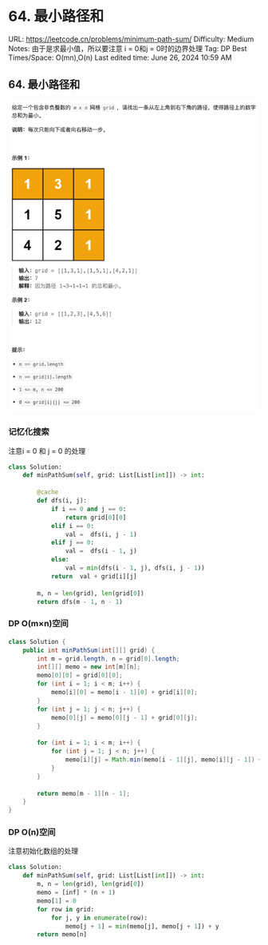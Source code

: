 # 64. 最小路径和

URL: https://leetcode.cn/problems/minimum-path-sum/
Difficulty: Medium
Notes: 由于是求最小值，所以要注意 i = 0和j = 0时的边界处理
Tag: DP
Best Times/Space: O(mn),O(n)
Last edited time: June 26, 2024 10:59 AM

## 64. 最小路径和

![Untitled](image/64%20%E6%9C%80%E5%B0%8F%E8%B7%AF%E5%BE%84%E5%92%8C/Untitled.png)

### 记忆化搜索

注意i = 0 和 j = 0 的处理

```python
class Solution:
    def minPathSum(self, grid: List[List[int]]) -> int:

        @cache
        def dfs(i, j):
            if i == 0 and j == 0:
                return grid[0][0]
            elif i == 0:
                val =  dfs(i, j - 1)
            elif j == 0:
                val =  dfs(i - 1, j) 
            else:
                val = min(dfs(i - 1, j), dfs(i, j - 1))
            return  val + grid[i][j]

        m, n = len(grid), len(grid[0])
        return dfs(m - 1, n - 1)

```

### DP O(m×n)空间

```java
class Solution {
    public int minPathSum(int[][] grid) {
        int m = grid.length, n = grid[0].length;
        int[][] memo = new int[m][n];
        memo[0][0] = grid[0][0];
        for (int i = 1; i < m; i++) {
            memo[i][0] = memo[i - 1][0] + grid[i][0];
        }
        for (int j = 1; j < n; j++) {
            memo[0][j] = memo[0][j - 1] + grid[0][j];
        }

        for (int i = 1; i < m; i++) {
            for (int j = 1; j < n; j++) {
                memo[i][j] = Math.min(memo[i - 1][j], memo[i][j - 1]) + grid[i][j];
            }
        }

        return memo[m - 1][n - 1];
    }
}
```

### DP O(n)空间

注意初始化数组的处理

```python
class Solution:
    def minPathSum(self, grid: List[List[int]]) -> int:
        m, n = len(grid), len(grid[0])
        memo = [inf] * (n + 1)
        memo[1] = 0
        for row in grid:
            for j, y in enumerate(row):
                memo[j + 1] = min(memo[j], memo[j + 1]) + y
        return memo[n]

```